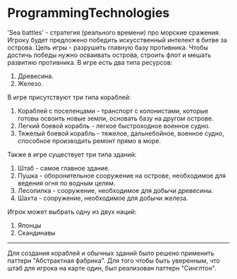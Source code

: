 # ProgrammingTechnologies
'Sea battles' - стратегия (реального времени) про морские сражения.
Игроку будет предложено победить искусственный интелект в битве за острова.
Цель игры - разрушить главную базу противника. Чтобы достичь победы нужно осваивать острова, строить флот и мешать развитию противника.
В игре есть два типа ресурсов:
1) Древесина.
2) Железо.

В игре присутствуют три типа кораблей:
1) Кораблей с поселенцами - транспорт с колонистами, которые готовы освоить новые земли, основать базу на другом острове.
2) Легкий боевой корабль - легкое быстроходное военное судно.
3) Тяжелый боевой корабль - тяжелое, дальнебойное, военное судно, способное производить ремонт прямо в море.

Также в игре существует три типа зданий:
1) Штаб - самое главное здание.
2) Пушка - оборонительное сооружение на острове, необходимое для ведения огня по водным целям.
3) Лесопилка - сооружение, необходимое для добычи древесины.
4) Шахта - сооружение, необходимое для добычи железа.

Игрок может выбрать одну из двух наций:
1) Японцы
2) Скандинавы
------------------
Для создания кораблей и обычных зданий было решено применить паттерн "Абстрактная фабрика". Для того чтобы быть уверенным, что штаб для игрока на карте один, был реализован паттерн "Синглтон".
